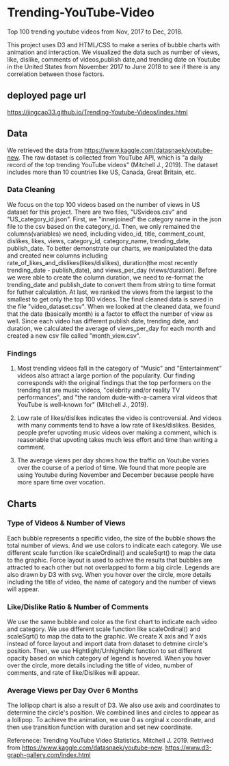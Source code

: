 # Trending-YouTube-Video
Top 100 trending youtube videos from Nov, 2017 to Dec, 2018.

This project uses D3 and HTML/CSS to make a series of bubble charts with animation and interaction. We visualized the data such as number of views, like, dislike, comments of videos,publish date,and trending date on Youtube in the United States from November 2017 to June 2018 to see if there is any correlation between those factors.

## deployed page url
https://jingcao33.github.io/Trending-Youtube-Videos/index.html

## Data
We retrieved the data from https://www.kaggle.com/datasnaek/youtube-new. The raw dataset is collected from YouTube API, which is "a daily record of the top trending YouTube videos" (Mitchell J., 2019). The dataset includes more than 10 countries like US, Canada, Great Britain, etc.

### Data Cleaning
We focus on the top 100 videos based on the number of views in US dataset for this project. There are two files, "USvideos.csv" and "US_category_id.json". First, we "innerjoined" the category name in the json file to the csv based on the category_id. Then, we only remained the columns(variables) we need, including video_id, title, comment_count, dislikes, likes, views, category_id, category_name, trending_date, publish_date. To better demonstrate our charts, we manipulated the data and created new columns including rate_of_likes_and_dislikes(likes/dislikes), duration(the most recently trending_date - publish_date), and views_per_day (views/duration). Before we were able to create the column duration, we need to re-format the trending_date and publish_date to convert them from string to time format for futher calculation. At last, we ranked the views from the largest to the smallest to get only the top 100 videos. The final cleaned data is saved in the file "video_dataset.csv".
When we looked at the cleaned data, we found that the date (basically month) is a factor to effect the number of view as well.  Since each video has different publish date, trending date, and duration, we calculated the average of views_per_day for each month and created a new csv file called "month_view.csv".

### Findings
1. Most trending videos fall in the category of "Music" and "Entertainment" videos also attract a large portion of the popularity. Our finding corresponds with the original findings that the top performers on the trending list are music videos, "celebrity and/or reality TV performances", and "the random dude-with-a-camera viral videos that YouTube is well-known for" (Mitchell J., 2019).

2. Low rate of likes/dislikes indicates the video is controversial. And videos with many comments tend to have a low rate of likes/dislikes. Besides, people prefer upvoting music videos over making a comment, which is reasonable that upvoting takes much less effort and time than writing a comment.

3. The average views per day shows how the traffic on Youtube varies over the course of a period of time. We found that more people are using Youtube during November and December because people have more spare time over vocation.

## Charts
### Type of Videos & Number of Views
Each bubble represents a specific video, the size of the bubble shows the total number of views. And we use colors to indicate each category. We use different scale function like scaleOrdinal() and scaleSqrt() to map the data to the graphic. Force layout is used to achive the results that bubbles are attracted to each other but not overlapped to form a big circle. Legends are also drawn by D3 with svg. When you hover over the circle, more details including the title of video, the name of category and the number of views will appear.

### Like/Dislike Ratio & Number of Comments
We use the same bubble and color as the first chart to indicate each video and category. We use different scale function like scaleOrdinal() and scaleSqrt() to map the data to the graphic. We create X axis and Y axis instead of force layout and import data from dataset to detmine circle's position. Then, we use Hightlight/Unhighlight function to set different opacity based on which category of legend is hovered. When you hover over the circle, more details including the title of video, number of comments, and rate of like/Dislikes will appear.


### Average Views per Day Over 6 Months
The lollipop chart is also a result of D3. We also use axis and coordinates to determine the circle's position. We combined lines and circles to appear as a lollipop. To achieve the animation, we use 0 as orginal x coordinate, and then use transition function with duration and set new coordinate.

Referenece:
Trending YouTube Video Statistics. Mitchell J. 2019. Retrived from https://www.kaggle.com/datasnaek/youtube-new.
https://www.d3-graph-gallery.com/index.html
